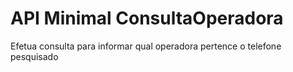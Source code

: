 # API Minimal ConsultaOperadora

Efetua consulta para informar qual operadora pertence o telefone pesquisado
